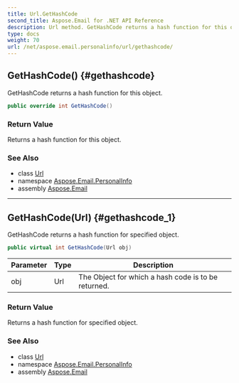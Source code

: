 ```yaml
---
title: Url.GetHashCode
second_title: Aspose.Email for .NET API Reference
description: Url method. GetHashCode returns a hash function for this object
type: docs
weight: 70
url: /net/aspose.email.personalinfo/url/gethashcode/
---
```

## GetHashCode() {#gethashcode}

GetHashCode returns a hash function for this object.

```csharp
public override int GetHashCode()
```

### Return Value

Returns a hash function for this object.

### See Also

* class [Url](../)
* namespace [Aspose.Email.PersonalInfo](../../url/)
* assembly [Aspose.Email](../../../)

---

## GetHashCode(Url) {#gethashcode_1}

GetHashCode returns a hash function for specified object.

```csharp
public virtual int GetHashCode(Url obj)
```

| Parameter | Type | Description |
| --- | --- | --- |
| obj | Url | The Object for which a hash code is to be returned. |

### Return Value

Returns a hash function for specified object.

### See Also

* class [Url](../)
* namespace [Aspose.Email.PersonalInfo](../../url/)
* assembly [Aspose.Email](../../../)


